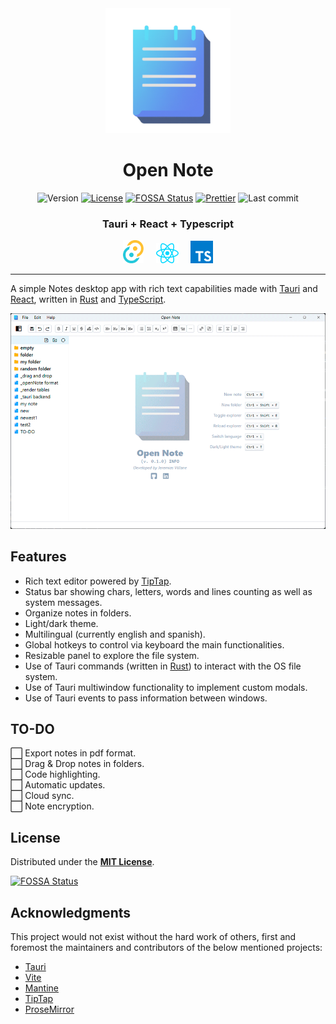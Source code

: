 <div align="center">
<img alt="Open Note" src="./public/open-note.png" width="200" />

# Open Note

![Version](https://img.shields.io/github/package-json/v/jeremiasvillane/open-note.svg)
[![License](https://badgen.net/github/license/jeremiasvillane/open-note)](https://github.com/jeremiasvillane/open-note/blob/main/LICENSE)
[![FOSSA Status](https://app.fossa.com/api/projects/git%2Bgithub.com%2FJeremiasVillane%2Fopen-note.svg?type=shield)](https://app.fossa.com/projects/git%2Bgithub.com%2FJeremiasVillane%2Fopen-note?ref=badge_shield)
[![Prettier](https://img.shields.io/badge/code_style-prettier-ff69b4.svg)](https://github.com/prettier/prettier)
![Last commit](https://badgen.net/github/last-commit/jeremiasvillane/open-note)

### Tauri + React + Typescript

<a href="https://tauri.app/" target="_blank" rel="noopener noreferrer"><img alt="Tauri" src="./public/tauri.svg" width="33" /></a>&nbsp; &nbsp; &nbsp;<a href="https://react.dev" target="_blank" rel="noopener noreferrer"><img alt="React" src="./public/react.svg" width="36" /></a>&nbsp; &nbsp; &nbsp;<a href="https://www.typescriptlang.org/" target="_blank" rel="noopener noreferrer"><img alt="TypeScript" src="./public/typescript.svg" width="36" /></a>

</div>

---

A simple Notes desktop app with rich text capabilities made with [Tauri](https://tauri.app/) and [React](https://react.dev/), written in [Rust](https://www.rust-lang.org/) and [TypeScript](https://www.typescriptlang.org/).

<div align="center"><img src="./public/open-note-screens.gif" alt="Open Note screen capture" width="555" /></div>

## Features

- Rich text editor powered by [TipTap](https://tiptap.dev/).
- Status bar showing chars, letters, words and lines counting as well as system messages.
- Organize notes in folders.
- Light/dark theme.
- Multilingual (currently english and spanish).
- Global hotkeys to control via keyboard the main functionalities.
- Resizable panel to explore the file system.
- Use of Tauri commands (written in [Rust](https://www.rust-lang.org/)) to interact with the OS file system.
- Use of Tauri multiwindow functionality to implement custom modals.
- Use of Tauri events to pass information between windows.

## TO-DO

:white_large_square: Export notes in pdf format.<br>
:white_large_square: Drag & Drop notes in folders.<br>
:white_large_square: Code highlighting.<br>
:white_large_square: Automatic updates.<br>
:white_large_square: Cloud sync.<br>
:white_large_square: Note encryption.<br>

## License

Distributed under the [**MIT License**](LICENSE).

[![FOSSA Status](https://app.fossa.com/api/projects/git%2Bgithub.com%2FJeremiasVillane%2Fopen-note.svg?type=large)](https://app.fossa.com/projects/git%2Bgithub.com%2FJeremiasVillane%2Fopen-note?ref=badge_large)

## Acknowledgments

This project would not exist without the hard work of others, first and foremost the maintainers and contributors of the below mentioned projects:

- [Tauri](https://tauri.app/)
- [Vite](https://github.com/vitejs/vite)
- [Mantine](https://mantine.dev/)
- [TipTap](https://tiptap.dev/)
- [ProseMirror](https://github.com/ProseMirror/)
